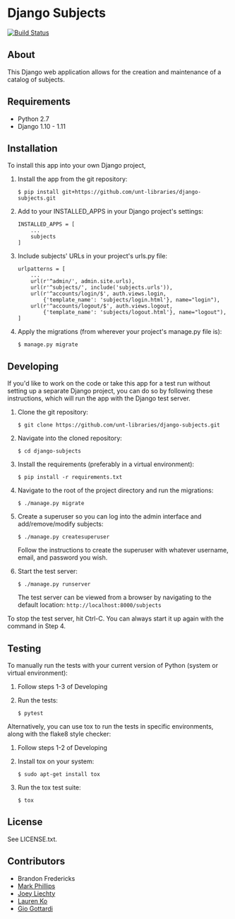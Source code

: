 Django Subjects
===============

[![Build Status](https://travis-ci.org/unt-libraries/django-subjects.svg?branch=master)](https://travis-ci.org/unt-libraries/django-subjects)


About
-----

This Django web application allows for the creation and maintenance of a catalog of subjects.


Requirements
------------

* Python 2.7
* Django 1.10 - 1.11


Installation
------------

To install this app into your own Django project,

1.  Install the app from the git repository:

        $ pip install git+https://github.com/unt-libraries/django-subjects.git

2.  Add to your INSTALLED_APPS in your Django project's settings:

        INSTALLED_APPS = [
            ...
            subjects
        ]

3.  Include subjects' URLs in your project's urls.py file:

        urlpatterns = [
            ...
            url(r'^admin/', admin.site.urls),
            url(r'^subjects/', include('subjects.urls')),
            url(r'^accounts/login/$', auth.views.login,
                {'template_name': 'subjects/login.html'}, name="login"),
            url(r'^accounts/logout/$', auth.views.logout,
                {'template_name': 'subjects/logout.html'}, name="logout"),
        ]

4.  Apply the migrations (from wherever your project's manage.py file is):

        $ manage.py migrate


Developing
----------

If you'd like to work on the code or take this app for a test run without setting up a separate Django project,
you can do so by following these instructions, which will run the app with the Django test server.

1.  Clone the git repository:

        $ git clone https://github.com/unt-libraries/django-subjects.git

2.  Navigate into the cloned repository:

        $ cd django-subjects

3.  Install the requirements (preferably in a virtual environment):

        $ pip install -r requirements.txt

4.  Navigate to the root of the project directory and run the migrations:

        $ ./manage.py migrate

5.  Create a superuser so you can log into the admin interface and add/remove/modify subjects:

        $ ./manage.py createsuperuser

    Follow the instructions to create the superuser with whatever username, email, and password you wish.

6.  Start the test server:

        $ ./manage.py runserver

    The test server can be viewed from a browser by navigating to the default location: `http://localhost:8000/subjects`

To stop the test server, hit Ctrl-C. You can always start it up again with the command in Step 4.


Testing
-------

To manually run the tests with your current version of Python (system or virtual environment):

1.  Follow steps 1-3 of Developing

2.  Run the tests:

        $ pytest

Alternatively, you can use tox to run the tests in specific environments, along with the flake8 style checker:

1.  Follow steps 1-2 of Developing

2.  Install tox on your system:

        $ sudo apt-get install tox

3.  Run the tox test suite:

        $ tox


License
-------

See LICENSE.txt.


Contributors
------------

* Brandon Fredericks
* [Mark Phillips](https://github.com/vphill)
* [Joey Liechty](https://github.com/yeahdef)
* [Lauren Ko](https://github.com/ldko)
* [Gio Gottardi](https://github.com/somexpert)
